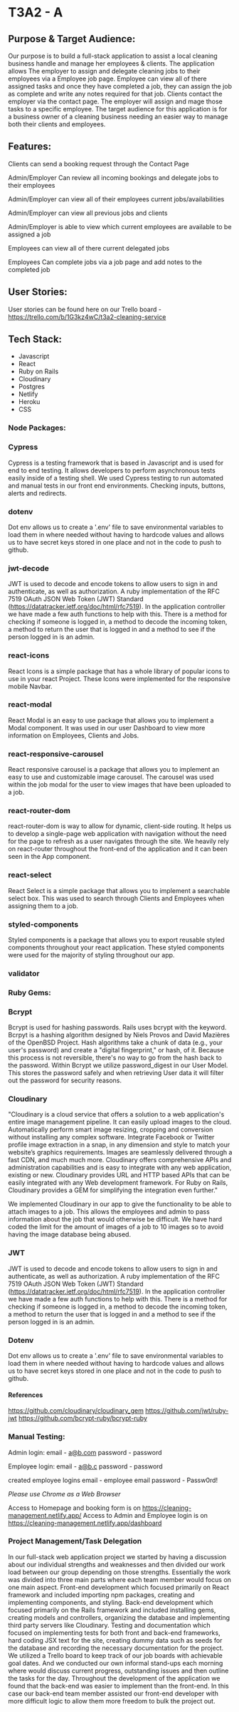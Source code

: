 # T3A2 - A

## **Purpose & Target Audience:**

Our purpose is to build a full-stack application to assist a local cleaning business handle and manage her employees & clients. The application allows The employer to assign and delegate cleaning jobs to their employees via a Employee job page. Employee can view all of there assigned tasks and once they have completed a job, they can assign the job as complete and write any notes required for that job. Clients contact the employer via the contact page. The employer will assign and mage those tasks to a specific employee. The target audience for this application is for a business owner of a cleaning business needing an easier way to manage both their clients and employees.

## **Features:**

Clients can send a booking request through the Contact Page

Admin/Employer Can review all incoming bookings and delegate jobs to their employees

Admin/Employer can view all of their employees current jobs/availabilities

Admin/Employer can view all previous jobs and clients

Admin/Employer is able to view which current employees are available to be assigned a job

Employees can view all of there current delegated jobs

Employees Can complete jobs via a job page and add notes to the completed job

## **User Stories:**

User stories can be found here on our Trello board - https://trello.com/b/1G3kz4wC/t3a2-cleaning-service

## **Tech Stack:**

- Javascript
- React
- Ruby on Rails
- Cloudinary
- Postgres
- Netlify
- Heroku
- CSS

### **Node Packages:**

### Cypress

Cypress is a testing framework that is based in Javascript and is used for end to end testing. It allows developers to perform asynchronous tests easily inside of a testing shell.
We used Cypress testing to run automated and manual tests in our front end environments. Checking inputs, buttons, alerts and redirects.

### dotenv

Dot env allows us to create a '.env' file to save environmental variables to load them in where needed without having to hardcode values and allows us to have secret keys stored in one place and not in the code to push to github.

### jwt-decode

JWT is used to decode and encode tokens to allow users to sign in and authenticate, as well as authorization. A ruby implementation of the RFC 7519 OAuth JSON Web Token (JWT) Standard (https://datatracker.ietf.org/doc/html/rfc7519).
In the application controller we have made a few auth functions to help with this. There is a method for checking if someone is logged in, a method to decode the incoming token, a method to return the user that is logged in and a method to see if the person logged in is an admin.

### react-icons

React Icons is a simple package that has a whole library of popular icons to use in your react Project. These Icons were implemented for the responsive mobile Navbar.

### react-modal

React Modal is an easy to use package that allows you to implement a Modal component. It was used in our user Dashboard to view more information on Employees, Clients and Jobs.

### react-responsive-carousel

React responsive carousel is a package that allows you to implement an easy to use and customizable image carousel. The carousel was used within the job modal for the user to view images that have been uploaded to a job.

### react-router-dom

react-router-dom is way to allow for dynamic, client-side routing. It helps us to develop a single-page web application with navigation without the need for the page to refresh as a user navigates through the site.
We heavily rely on react-router throughout the front-end of the application and it can been seen in the App component.

### react-select

React Select is a simple package that allows you to implement a searchable select box. This was used to search through Clients and Employees when assigning them to a job.

### styled-components

Styled components is a package that allows you to export reusable styled components throughout your react application. These styled components were used for the majority of styling throughout our app.

### validator

### **Ruby Gems:**

### Bcrypt

Bcrypt is used for hashing passwords. Rails uses bcrypt with the keyword.
Bcrpyt is a hashing algorithm designed by Niels Provos and David Mazières of the OpenBSD Project. Hash algorithms take a chunk of data (e.g., your user's password) and create a "digital fingerprint," or hash, of it. Because this process is not reversible, there's no way to go from the hash back to the password.
Within Bcrypt we utilize password_digest in our User Model. This stores the password safely and when retrieving User data it will filter out the password for security reasons.

### Cloudinary

"Cloudinary is a cloud service that offers a solution to a web application's entire image management pipeline. It can easily upload images to the cloud. Automatically perform smart image resizing, cropping and conversion without installing any complex software. Integrate Facebook or Twitter profile image extraction in a snap, in any dimension and style to match your website’s graphics requirements. Images are seamlessly delivered through a fast CDN, and much much more.
Cloudinary offers comprehensive APIs and administration capabilities and is easy to integrate with any web application, existing or new.
Cloudinary provides URL and HTTP based APIs that can be easily integrated with any Web development framework.
For Ruby on Rails, Cloudinary provides a GEM for simplifying the integration even further."

We implemented Cloudinary in our app to give the functionality to be able to attach images to a job. This allows the employees and admin to pass information about the job that would otherwise be difficult.
We have hard coded the limit for the amount of images of a job to 10 images so to avoid having the image database being abused.

### JWT

JWT is used to decode and encode tokens to allow users to sign in and authenticate, as well as authorization. A ruby implementation of the RFC 7519 OAuth JSON Web Token (JWT) Standard (https://datatracker.ietf.org/doc/html/rfc7519).
In the application controller we have made a few auth functions to help with this. There is a method for checking if someone is logged in, a method to decode the incoming token, a method to return the user that is logged in and a method to see if the person logged in is an admin.

### Dotenv

Dot env allows us to create a '.env' file to save environmental variables to load them in where needed without having to hardcode values and allows us to have secret keys stored in one place and not in the code to push to github.

#### References

https://github.com/cloudinary/cloudinary_gem
https://github.com/jwt/ruby-jwt
https://github.com/bcrypt-ruby/bcrypt-ruby

### **Manual Testing:**

Admin login:
email - a@b.com
password - password

Employee login:
email - a@b.c
password - password

created employee logins
email - employee email
password - Passw0rd!

_Please use Chrome as a Web Browser_

Access to Homepage and booking form is on https://cleaning-management.netlify.app/
Access to Admin and Employee login is on https://cleaning-management.netlify.app/dashboard

### **Project Management/Task Delegation**

In our full-stack web application project we started by having a discussion about our individual strengths and weaknesses and then divided our work load between our group depending on those strengths. Essentially the work was divided into three main parts where each team member would focus on one main aspect. Front-end development which focused primarily on React framework and included importing npm packages, creating and implementing components, and styling. Back-end development which focused primarily on the Rails framework and included installing gems, creating models and controllers, organizing the database and implementing third party servers like Cloudinary. Testing and documentation which focused on implementing tests for both front and back-end frameworks, hard coding JSX text for the site, creating dummy data such as seeds for the database and recording the necessary documentation for the project.
We utilized a Trello board to keep track of our job boards with achievable goal dates. And we conducted our own informal stand-ups each morning where would discuss current progress, outstanding issues and then outline the tasks for the day. Throughout the development of the application we found that the back-end was easier to implement than the front-end. In this case our back-end team member assisted our front-end developer with more difficult logic to allow them more freedom to bulk the project out.
